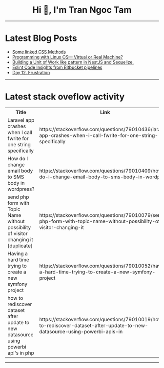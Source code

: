 <h1 align="center">Hi 👋, I'm Tran Ngoc Tam</h1>

---

# Latest Blog Posts 
<!-- BLOG-POST-LIST:START -->
- [Some linked CSS Methods](https://dev.to/lmcss/some-linked-css-methods-enc)
- [Programming with Linux OS— Virtual or Real Machine?](https://dev.to/benslinux/programming-with-linux-os-virtual-or-real-machine-l20)
- [Building a Unit of Work like pattern in NestJS and Sequelize.](https://dev.to/murilogervasio/building-a-unit-of-work-like-pattern-in-nestjs-and-sequelize-5gah)
- [Eslint Code Insights from Bitbucket pipelines](https://dev.to/julian_c/eslint-code-insights-from-bitbucket-pipelines-5dgo)
- [Day 12. Frustration](https://dev.to/kiolk/day-12-frustration-137e)
<!-- BLOG-POST-LIST:END -->

---

# Latest stack oveflow activity
<table>
  <tr><th>Title</th><th>Link</th></tr>
  <!-- STACKOVERFLOW:START --><tr><td>Laravel app crashes when I call fwrite for one string specifically</td><td>https://stackoverflow.com/questions/79010436/laravel-app-crashes-when-i-call-fwrite-for-one-string-specifically</td></tr><tr><td>How do I change email body to SMS body in wordpress?</td><td>https://stackoverflow.com/questions/79010409/how-do-i-change-email-body-to-sms-body-in-wordpress</td></tr><tr><td>send php form with Topic Name without possibility of visitor changing it [duplicate]</td><td>https://stackoverflow.com/questions/79010079/send-php-form-with-topic-name-without-possibility-of-visitor-changing-it</td></tr><tr><td>Having a hard time trying to create a new symfony project</td><td>https://stackoverflow.com/questions/79010052/having-a-hard-time-trying-to-create-a-new-symfony-project</td></tr><tr><td>how to rediscover dataset after update to new datasource using powerbi api&#39;s in php</td><td>https://stackoverflow.com/questions/79010019/how-to-rediscover-dataset-after-update-to-new-datasource-using-powerbi-apis-in</td></tr><!-- STACKOVERFLOW:END -->
</table>

---


